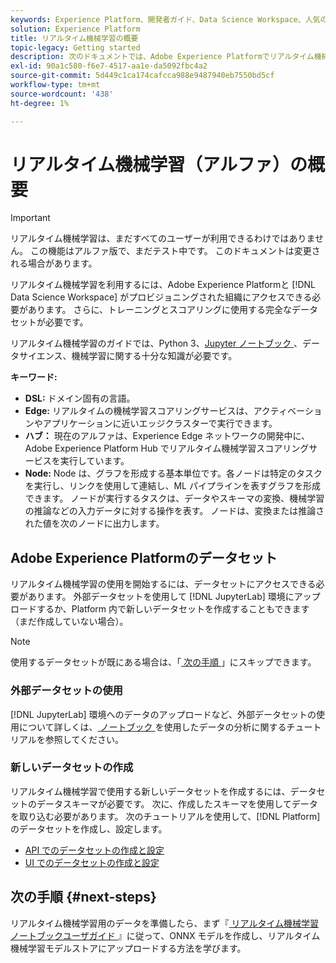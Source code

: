 ```yaml
---
keywords: Experience Platform、開発者ガイド、Data Science Workspace、人気の高いトピック、リアルタイムの機械学習、
solution: Experience Platform
title: リアルタイム機械学習の概要
topic-legacy: Getting started
description: 次のドキュメントでは、Adobe Experience Platformでリアルタイム機械学習モデルを作成するために必要な手順について説明します。
exl-id: 90a1c580-f6e7-4517-aa1e-da5092fbc4a2
source-git-commit: 5d449c1ca174cafcca988e9487940eb7550bd5cf
workflow-type: tm+mt
source-wordcount: '438'
ht-degree: 1%

---
```


# リアルタイム機械学習（アルファ）の概要

>[!IMPORTANT]
>
>リアルタイム機械学習は、まだすべてのユーザーが利用できるわけではありません。 この機能はアルファ版で、まだテスト中です。 このドキュメントは変更される場合があります。

リアルタイム機械学習を利用するには、Adobe Experience Platformと [!DNL Data Science Workspace] がプロビジョニングされた組織にアクセスできる必要があります。 さらに、トレーニングとスコアリングに使用する完全なデータセットが必要です。

リアルタイム機械学習のガイドでは、Python 3、[Jupyter ノートブック ](../jupyterlab/overview.md)、データサイエンス、機械学習に関する十分な知識が必要です。

**キーワード:**

- **DSL:** ドメイン固有の言語。
- **Edge:** リアルタイムの機械学習スコアリングサービスは、アクティベーションやアプリケーションに近いエッジクラスターで実行できます。
- **ハブ：** 現在のアルファは、Experience Edge ネットワークの開発中に、Adobe Experience Platform Hub でリアルタイム機械学習スコアリングサービスを実行しています。
- **Node:** Node は、グラフを形成する基本単位です。各ノードは特定のタスクを実行し、リンクを使用して連結し、ML パイプラインを表すグラフを形成できます。 ノードが実行するタスクは、データやスキーマの変換、機械学習の推論などの入力データに対する操作を表す。 ノードは、変換または推論された値を次のノードに出力します。

## Adobe Experience Platformのデータセット

リアルタイム機械学習の使用を開始するには、データセットにアクセスできる必要があります。 外部データセットを使用して [!DNL JupyterLab] 環境にアップロードするか、Platform 内で新しいデータセットを作成することもできます（まだ作成していない場合）。

>[!NOTE]
>
>使用するデータセットが既にある場合は、「[ 次の手順 ](#next-steps)」にスキップできます。

### 外部データセットの使用

[!DNL JupyterLab] 環境へのデータのアップロードなど、外部データセットの使用について詳しくは、[ ノートブック ](../jupyterlab/analyze-your-data.md#external-data) を使用したデータの分析に関するチュートリアルを参照してください。

### 新しいデータセットの作成

リアルタイム機械学習で使用する新しいデータセットを作成するには、データセットのデータスキーマが必要です。 次に、作成したスキーマを使用してデータを取り込む必要があります。 次のチュートリアルを使用して、[!DNL Platform] のデータセットを作成し、設定します。

- [API でのデータセットの作成と設定](../../catalog/datasets/create.md)
- [UI でのデータセットの作成と設定](../../ingestion/tutorials/ingest-batch-data.md)

## 次の手順 {#next-steps}

リアルタイム機械学習用のデータを準備したら、まず『[ リアルタイム機械学習ノートブックユーザガイド ](./rtml-authoring-notebook.md)』に従って、ONNX モデルを作成し、リアルタイム機械学習モデルストアにアップロードする方法を学びます。
